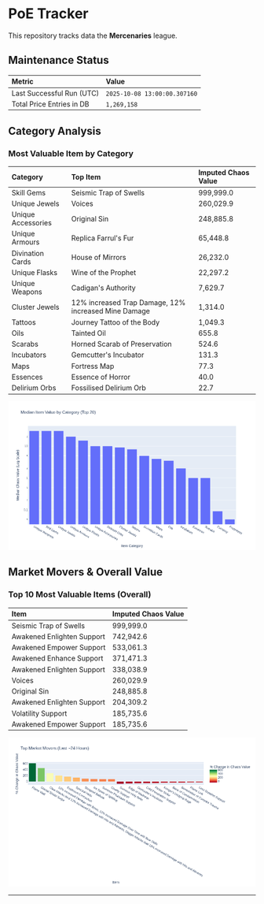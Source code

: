 # PoE Tracker

This repository tracks data the **Mercenaries** league.

## Maintenance Status

<!-- START_MAINTENANCE -->
| Metric | Value |
|:---|:---|
| Last Successful Run (UTC) | `2025-10-08 13:00:00.307160` |
| Total Price Entries in DB | `1,269,158` |

<!-- END_MAINTENANCE -->

## Category Analysis

<!-- START_CATEGORY_ANALYSIS -->
### Most Valuable Item by Category
| Category | Top Item | Imputed Chaos Value |
| :--- | :--- | :--- |
| Skill Gems | Seismic Trap of Swells | 999,999.0 |
| Unique Jewels | Voices | 260,029.9 |
| Unique Accessories | Original Sin | 248,885.8 |
| Unique Armours | Replica Farrul's Fur | 65,448.8 |
| Divination Cards | House of Mirrors | 26,232.0 |
| Unique Flasks | Wine of the Prophet | 22,297.2 |
| Unique Weapons | Cadigan's Authority | 7,629.7 |
| Cluster Jewels | 12% increased Trap Damage, 12% increased Mine Damage | 1,314.0 |
| Tattoos | Journey Tattoo of the Body | 1,049.3 |
| Oils | Tainted Oil | 655.8 |
| Scarabs | Horned Scarab of Preservation | 524.6 |
| Incubators | Gemcutter's Incubator | 131.3 |
| Maps | Fortress Map | 77.3 |
| Essences | Essence of Horror | 40.0 |
| Delirium Orbs | Fossilised Delirium Orb | 22.7 |


![Category Analysis Chart](charts/category_analysis.png)
<!-- END_CATEGORY_ANALYSIS -->

## Market Movers & Overall Value

<!-- START_ANALYSIS -->
### Top 10 Most Valuable Items (Overall)
| Item | Imputed Chaos Value |
| :--- | :--- |
| Seismic Trap of Swells | 999,999.0 |
| Awakened Enlighten Support | 742,942.6 |
| Awakened Empower Support | 533,061.3 |
| Awakened Enhance Support | 371,471.3 |
| Awakened Enlighten Support | 338,038.9 |
| Voices | 260,029.9 |
| Original Sin | 248,885.8 |
| Awakened Enlighten Support | 204,309.2 |
| Volatility Support | 185,735.6 |
| Awakened Empower Support | 185,735.6 |


![Market Movers Chart](charts/market_movers.png)
<!-- END_ANALYSIS -->

---
